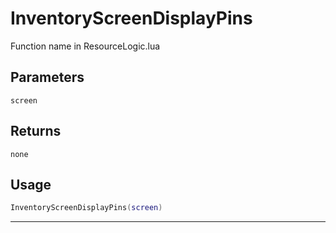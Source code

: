 # InventoryScreenDisplayPins
Function name in ResourceLogic.lua
## Parameters
`screen`
## Returns
`none`
## Usage
```lua
InventoryScreenDisplayPins(screen)
```
---

